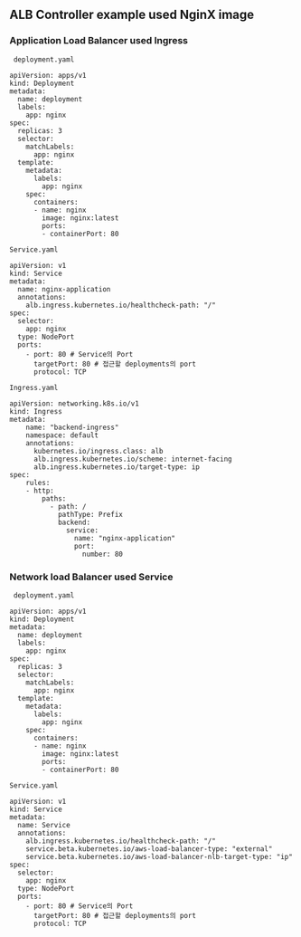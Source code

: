 ## ALB Controller example used NginX image

### Application Load Balancer used Ingress

``` deployment.yaml```
```
apiVersion: apps/v1
kind: Deployment
metadata:
  name: deployment
  labels:
    app: nginx
spec:
  replicas: 3
  selector:
    matchLabels:
      app: nginx
  template:
    metadata:
      labels:
        app: nginx
    spec:
      containers:
      - name: nginx
        image: nginx:latest
        ports:
        - containerPort: 80
```


```Service.yaml```
```
apiVersion: v1
kind: Service
metadata:
  name: nginx-application
  annotations:
    alb.ingress.kubernetes.io/healthcheck-path: "/"
spec:
  selector:
    app: nginx
  type: NodePort
  ports:
    - port: 80 # Service의 Port
      targetPort: 80 # 접근할 deployments의 port
      protocol: TCP
```


```Ingress.yaml```
```
apiVersion: networking.k8s.io/v1
kind: Ingress
metadata:
    name: "backend-ingress"
    namespace: default
    annotations:
      kubernetes.io/ingress.class: alb
      alb.ingress.kubernetes.io/scheme: internet-facing  
      alb.ingress.kubernetes.io/target-type: ip
spec:
    rules:
    - http:
        paths:
          - path: /
            pathType: Prefix
            backend:
              service:
                name: "nginx-application"
                port:
                  number: 80
```

### Network load Balancer used Service

``` deployment.yaml```
```
apiVersion: apps/v1
kind: Deployment
metadata:
  name: deployment
  labels:
    app: nginx
spec:
  replicas: 3
  selector:
    matchLabels:
      app: nginx
  template:
    metadata:
      labels:
        app: nginx
    spec:
      containers:
      - name: nginx
        image: nginx:latest
        ports:
        - containerPort: 80
```

```Service.yaml```
```
apiVersion: v1
kind: Service
metadata:
  name: Service
  annotations:
    alb.ingress.kubernetes.io/healthcheck-path: "/"
    service.beta.kubernetes.io/aws-load-balancer-type: "external"
    service.beta.kubernetes.io/aws-load-balancer-nlb-target-type: "ip"
spec:
  selector:
    app: nginx
  type: NodePort
  ports:
    - port: 80 # Service의 Port
      targetPort: 80 # 접근할 deployments의 port
      protocol: TCP
```



